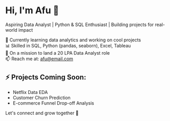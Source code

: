# Hi, I'm Afu 👋  
Aspiring Data Analyst | Python & SQL Enthusiast | Building projects for real-world impact  

🎯 Currently learning data analytics and working on cool projects  
📊 Skilled in SQL, Python (pandas, seaborn), Excel, Tableau  
🚀 On a mission to land a 20 LPA Data Analyst role  
📫 Reach me at: afu@email.com  

## ⚡ Projects Coming Soon:
- Netflix Data EDA  
- Customer Churn Prediction  
- E-commerce Funnel Drop-off Analysis  

Let's connect and grow together 🚀
